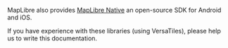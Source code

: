 

MapLibre also provides [MapLibre Native](https://maplibre.org/projects/maplibre-native/) an open-source SDK for Android and iOS.

If you have experience with these libraries (using VersaTiles), please help us to write this documentation.
